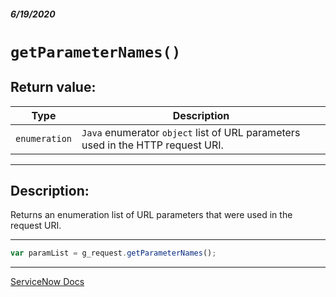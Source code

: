 ##### 6/19/2020
# `getParameterNames()`
## Return value:
| Type | Description |
|---|---|
| `enumeration` | `Java` enumerator `object` list of URL parameters used in the HTTP request URI. |

---

## Description:
Returns an enumeration list of URL parameters that were used in the request URI.

---

```js
var paramList = g_request.getParameterNames();
```

---

[ServiceNow Docs](https://developer.servicenow.com/dev.do#!/reference/api/newyork/server/no-namespace/c_GlideServletRequestScopedAPI#r_ScopedGlideServletRequestGetParameterNames)